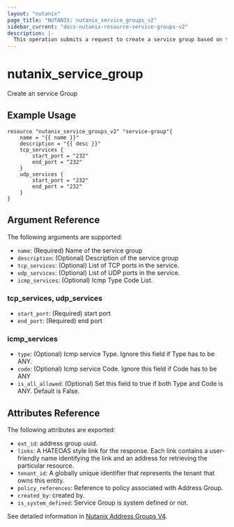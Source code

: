 ```yaml
---
layout: "nutanix"
page_title: "NUTANIX: nutanix_service_groups_v2"
sidebar_current: "docs-nutanix-resource-service-groups-v2"
description: |-
  This operation submits a request to create a service group based on the input parameters.
---
```


# nutanix_service_group

Create an service Group

## Example Usage

``` hcl
resource "nutanix_service_groups_v2" "service-group"{
	name = "{{ name }}"
	description = "{{ desc }}"
	tcp_services {
		start_port = "232"
		end_port = "232"
	}
	udp_services {
		start_port = "232"
		end_port = "232"
	}
}
```


## Argument Reference

The following arguments are supported:

* `name`: (Required) Name of the service group
* `description`: (Optional) Description of the service group
* `tcp_services`: (Optional) List of TCP ports in the service.
* `udp_services`: (Optional) List of UDP ports in the service.
* `icmp_services`: (Optional) Icmp Type Code List.


### tcp_services, udp_services
* `start_port`: (Required) start port
* `end_port`: (Required) end port

### icmp_services
* `type`: (Optional) Icmp service Type. Ignore this field if Type has to be ANY.
* `code`: (Optional) Icmp service Code. Ignore this field if Code has to be ANY
* `is_all_allowed`: (Optional) Set this field to true if both Type and Code is ANY. Default is False.


## Attributes Reference

The following attributes are exported:

* `ext_id`: address group uuid.
* `links`: A HATEOAS style link for the response. Each link contains a user-friendly name identifying the link and an address for retrieving the particular resource.
* `tenant_id`: A globally unique identifier that represents the tenant that owns this entity. 
* `policy_references`: Reference to policy associated with Address Group.
* `created_by`: created by.
* `is_system_defined`: Service Group is system defined or not.


See detailed information in [Nutanix Address Groups V4](https://developers.nutanix.com/api-reference?namespace=microseg&version=v4.0).
